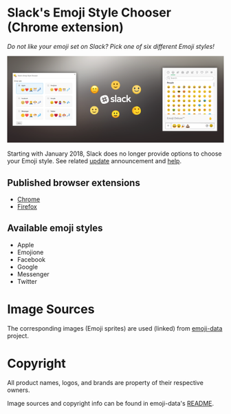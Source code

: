 # Slack's Emoji Style Chooser (Chrome extension)
_Do not like your emoji set on Slack? Pick one of six different Emoji styles!_

<p align="center">
    <img src="resources/tile-marque.png" alt="Slack's Emoji Style Chooser"> 
</p>

Starting with January 2018, Slack does no longer provide options to choose your Emoji style. See related 
[update](https://get.slack.help/hc/en-us/articles/115004846068-Slack-updates-and-changes#january-2018) announcement and
[help](https://get.slack.help/hc/en-us/articles/202931348-Emoji-and-emoticons#change-your-emoji-display).

## Published browser extensions
* [Chrome](https://chrome.google.com/webstore/detail/slacks-emoji-style-choose/ghhoeeojiokhdmaelkllggbhjnlfpbop?utm_source=github)
* [Firefox](https://addons.mozilla.org/cs/firefox/addon/slack-s-emoji-style-chooser/)

## Available emoji styles
* Apple
* Emojione
* Facebook
* Google
* Messenger
* Twitter

# Image Sources
The corresponding images (Emoji sprites) are used (linked) from [emoji-data](https://github.com/iamcal/emoji-data) project.

# Copyright
All product names, logos, and brands are property of their respective owners.

Image sources and copyright info can be found in emoji-data's [README](https://github.com/iamcal/emoji-data#image-sources).
